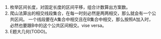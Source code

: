 1. 枚举区间长度，对固定长度的区间平移，组合计数算出方案数。
2. 爬山法算出的相交线段集合，在每一时刻必然是两两相交，那么就会有一个公共区间。
   一个线段要在A集合中相交且在B集合中相交，那么按照A加入时，必然也要跟B中的这个公共区间相交。vise versa。
3. E题大几何(TODO)。

